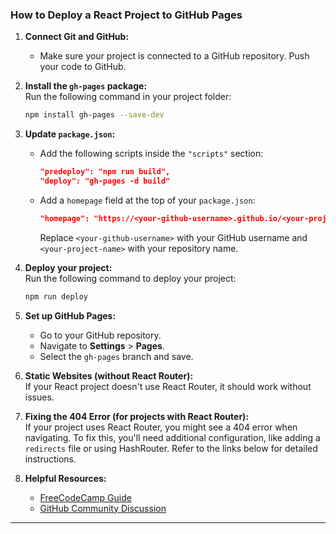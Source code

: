 

### How to Deploy a React Project to GitHub Pages

1. **Connect Git and GitHub:**
    
    - Make sure your project is connected to a GitHub repository. Push your code to GitHub.
2. **Install the `gh-pages` package:**  
    Run the following command in your project folder:
    
    ```bash
    npm install gh-pages --save-dev
    ```
    
3. **Update `package.json`:**
    
    - Add the following scripts inside the `"scripts"` section:
        
        ```json
        "predeploy": "npm run build",
        "deploy": "gh-pages -d build"
        ```
        
    - Add a `homepage` field at the top of your `package.json`:
        
        ```json
        "homepage": "https://<your-github-username>.github.io/<your-project-name>/"
        ```
        
        Replace `<your-github-username>` with your GitHub username and `<your-project-name>` with your repository name.
4. **Deploy your project:**  
    Run the following command to deploy your project:
    
    ```bash
    npm run deploy
    ```
    
5. **Set up GitHub Pages:**
    
    - Go to your GitHub repository.
    - Navigate to **Settings** > **Pages**.
    - Select the `gh-pages` branch and save.
6. **Static Websites (without React Router):**  
    If your React project doesn't use React Router, it should work without issues.
    
7. **Fixing the 404 Error (for projects with React Router):**  
    If your project uses React Router, you might see a 404 error when navigating. To fix this, you'll need additional configuration, like adding a `redirects` file or using HashRouter. Refer to the links below for detailed instructions.
    
8. **Helpful Resources:**
    
    - [FreeCodeCamp Guide](https://www.freecodecamp.org/news/deploy-a-react-app-to-github-pages/)
    - [GitHub Community Discussion](https://github.com/community/community/discussions/22392#discussioncomment-10697248)

---